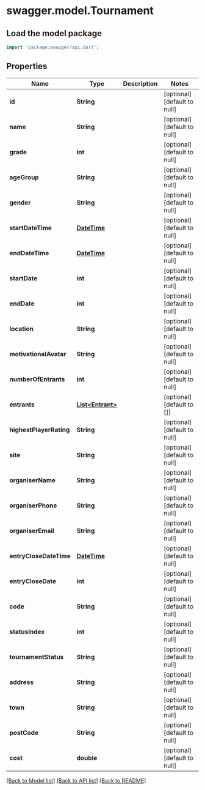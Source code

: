 # swagger.model.Tournament

## Load the model package
```dart
import 'package:swagger/api.dart';
```

## Properties
Name | Type | Description | Notes
------------ | ------------- | ------------- | -------------
**id** | **String** |  | [optional] [default to null]
**name** | **String** |  | [optional] [default to null]
**grade** | **int** |  | [optional] [default to null]
**ageGroup** | **String** |  | [optional] [default to null]
**gender** | **String** |  | [optional] [default to null]
**startDateTime** | [**DateTime**](DateTime.md) |  | [optional] [default to null]
**endDateTime** | [**DateTime**](DateTime.md) |  | [optional] [default to null]
**startDate** | **int** |  | [optional] [default to null]
**endDate** | **int** |  | [optional] [default to null]
**location** | **String** |  | [optional] [default to null]
**motivationalAvatar** | **String** |  | [optional] [default to null]
**numberOfEntrants** | **int** |  | [optional] [default to null]
**entrants** | [**List&lt;Entrant&gt;**](Entrant.md) |  | [optional] [default to []]
**highestPlayerRating** | **String** |  | [optional] [default to null]
**site** | **String** |  | [optional] [default to null]
**organiserName** | **String** |  | [optional] [default to null]
**organiserPhone** | **String** |  | [optional] [default to null]
**organiserEmail** | **String** |  | [optional] [default to null]
**entryCloseDateTime** | [**DateTime**](DateTime.md) |  | [optional] [default to null]
**entryCloseDate** | **int** |  | [optional] [default to null]
**code** | **String** |  | [optional] [default to null]
**statusIndex** | **int** |  | [optional] [default to null]
**tournamentStatus** | **String** |  | [optional] [default to null]
**address** | **String** |  | [optional] [default to null]
**town** | **String** |  | [optional] [default to null]
**postCode** | **String** |  | [optional] [default to null]
**cost** | **double** |  | [optional] [default to null]

[[Back to Model list]](../README.md#documentation-for-models) [[Back to API list]](../README.md#documentation-for-api-endpoints) [[Back to README]](../README.md)


